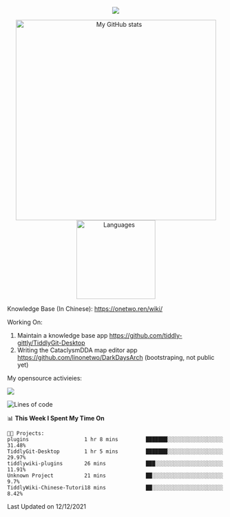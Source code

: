 <a href="https://github.com/linonetwo">
    <p align="center">
        <img src="https://github-profile-trophy.vercel.app/?username=linonetwo&column=7&theme=onedark"/>
    </p>
</a>
<a align="center" href="https://github.com/linonetwo">
  <p align="center">
    <img src="https://github-readme-stats.vercel.app/api?username=linonetwo&show_icons=true&count_private=true" alt="My GitHub stats" width="465"/>
    <img src="https://github-readme-stats.vercel.app/api/top-langs/?username=linonetwo&layout=compact&langs_count=10" alt="Languages" height="183">
  </p>
</a>

Knowledge Base (In Chinese): https://onetwo.ren/wiki/

Working On: 

1. Maintain a knowledge base app https://github.com/tiddly-gittly/TiddlyGit-Desktop
1. Writing the CataclysmDDA map editor app https://github.com/linonetwo/DarkDaysArch (bootstraping, not public yet)

My opensource activieies:

![](https://visitor-badge.glitch.me/badge?page_id=linonetwo.linonetwo)

<!--START_SECTION:waka-->
![Lines of code](https://img.shields.io/badge/From%20Hello%20World%20I%27ve%20Written-2%20Million%20lines%20of%20code-blue)

📊 **This Week I Spent My Time On** 

```text
🐱‍💻 Projects: 
plugins                  1 hr 8 mins         ███████░░░░░░░░░░░░░░░░░░   31.48% 
TiddlyGit-Desktop        1 hr 5 mins         ███████░░░░░░░░░░░░░░░░░░   29.97% 
tiddlywiki-plugins       26 mins             ███░░░░░░░░░░░░░░░░░░░░░░   11.91% 
Unknown Project          21 mins             ██░░░░░░░░░░░░░░░░░░░░░░░   9.7% 
TiddlyWiki-Chinese-Tutori18 mins             ██░░░░░░░░░░░░░░░░░░░░░░░   8.42%

```


 Last Updated on 12/12/2021
<!--END_SECTION:waka-->
